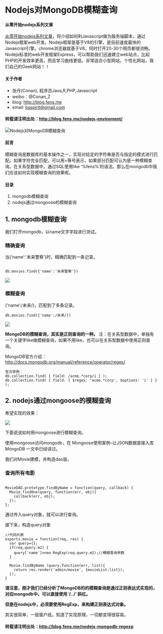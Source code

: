 Nodejs对MongoDB模糊查询
==============

#### 从零开始nodejs系列文章

[从零开始nodejs系列文章](http://blog.fens.me/series-nodejs/)，将介绍如何利Javascript做为服务端脚本，通过Nodejs框架web开发。Nodejs框架是基于V8的引擎，是目前速度最快的Javascript引擎。chrome浏览器就基于V8，同时打开20-30个网页都很流畅。Nodejs标准的web开发框架Express，可以帮助我们迅速建立web站点，比起PHP的开发效率更高，而且学习曲线更低。非常适合小型网站，个性化网站，我们自己的Geek网站！！

#### 关于作者

+ 张丹(Conan), 程序员Java,R,PHP,Javascript
+ weibo：@Conan_Z
+ blog: http://blog.fens.me
+ email: bsspirit@gmail.com

#### 转载请注明出处：http://blog.fens.me/nodejs-enviroment/

![Nodejs对MongoDB模糊查询](http://blog.fens.me/wp-content/uploads/2013/07/reg-title.png)

#### 前言

模糊查询是数据库的基本操作之一，实现对给定的字符串是否与指定的模式进行匹配。如果字符完全匹配，可以用=等号表示，如果部分匹配可认为是一种模糊查询。在关系型数据中，通过SQL使用like ‘%fens%’的语法。那么在mongodb中我们应该如何实现模糊查询的效果呢。

#### 目录

1. mongodb模糊查询
2. nodejs通过mongoose的模糊查询

## 1. mongodb模糊查询

我们打开mongodb，以name文字字段进行测试。

### 精确查询

当{‘name’:'未来警察’}时，精确匹配到一条记录。

```{bash}

db.movies.find({'name':'未来警察'})
```

![](http://blog.fens.me/wp-content/uploads/2013/07/reg.png)

### 模糊查询

{‘name’:/未来/}，匹配到了多条记录。

```{bash}
db.movies.find({'name':/未来/})
```
![](http://blog.fens.me/wp-content/uploads/2013/07/reg2.png)

**MongoDB的模糊查询，其实是正则查询的一种。**
注：在关系型数据中，单独有一个关键字like做模糊查询，如果不用like，也可以在关系型数据中使用正则查询。

MongoDB官方介绍：http://docs.mongodb.org/manual/reference/operator/regex/

```{bash}
官方举例：
db.collection.find( { field: /acme.*corp/i } );
db.collection.find( { field: { $regex: 'acme.*corp', $options: 'i' } } );
```

## 2. nodejs通过mongoose的模糊查询

希望实现的效果：

![](http://blog.fens.me/wp-content/uploads/2013/07/reg3.png)

下面说说如何用mongoose进行模糊查询。

使用mongoose访问mongodb，在 Mongoose使用案例–让JSON数据直接入库MongoDB 一文中已经讲过。

我们对Movie建模，并构造dao层。

### 查询所有电影

```{bash}

MovieDAO.prototype.findByName = function(query, callback) {
  Movie.findOne(query, function(err, obj){
    callback(err, obj);
  });
};
```

通过传入query对象，就可以进行查询。

接下来，构造query对象

```{bash}
//代码片断
exports.movie = function(req, res) {
  var query={};
  if(req.query.m2) {
    query['name']=new RegExp(req.query.m2);//模糊查询参数
  }

  Movie.findByName (query,function(err, list){
    return res.render('admin/movie', {movieList:list});
  });
}
```

**请注意，刚才我们已经分析了MongoDB的的模糊查询是通过正则表达式实现的，对应mongodb中，可以直接使用 ‘/../’ 斜杠。**

**但是在nodejs中，必须要使用RegExp，来构建正则表达式对象。**

其实很简单，一层窗户纸。知道了实现原理，一切都变得很容易。

#### 转载请注明出处：http://blog.fens.me/nodejs-mongodb-regexp
















